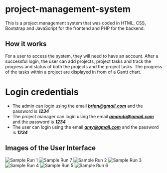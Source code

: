 # project-management-system
This is a project management system that was coded in HTML, CSS, Bootstrap and JavaScript for the frontend and PHP for the backend.

## How it works
For a user to access the system, they will need to have an account. 
After a successful login, the user can add projects, project tasks and track the progress and status of both the projects and the project tasks.
The progress of the tasks within a project are displayed in from of a Gantt chart.

# Login credentials
- The admin can login using the email ***brian@gmail.com*** and the password is ***1234***
- The project manager can login using the email ***amanda@gmail.com*** and the password is ***1234***
- The user can login using the email ***amy@gmail.com*** and the password is ***1234***

## Images of the User Interface
![Sample Run 1](https://user-images.githubusercontent.com/54472430/210414651-99972595-ff08-404a-83b0-027b0f134403.png)
![Sample Run 7](https://user-images.githubusercontent.com/54472430/210414648-1f075914-6cb4-4469-99a3-3fad338be1d2.png)
![Sample Run 2](https://user-images.githubusercontent.com/54472430/210414655-045a53c2-66de-4e13-a120-f5ee0095a93a.png)
![Sample Run 3](https://user-images.githubusercontent.com/54472430/210414660-8dd258d6-a3b6-4887-8fc1-e3fddc34c5de.png)
![Sample Run 4](https://user-images.githubusercontent.com/54472430/210414632-4492c6ed-865a-4bc5-ae23-7e970e97003c.png)
![Sample Run 5](https://user-images.githubusercontent.com/54472430/210414639-d6f1c019-1c6d-4377-8c33-20165bd21a99.png)
![Sample Run 6](https://user-images.githubusercontent.com/54472430/210414646-d4c1b92d-0ec3-4d66-bb79-86fcdd295a0e.png)
